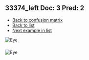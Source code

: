 ## 33374_left Doc: 3 Pred: 2
- [Back to confusion matrix](https://github.com/juliandewit/kaggle_retinopathy/blob/master/matrix.md)
- [Back to list](https://github.com/juliandewit/kaggle_retinopathy/blob/master/lists/32/list.md)
- [Next example in list](https://github.com/juliandewit/kaggle_retinopathy/blob/master/lists/32/33/3343_left.md)

![Eye](https://retinopaty.blob.core.windows.net/size1024/33374_left_3.jpeg)

### 

![Eye]()
